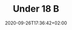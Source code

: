 ---
title: "Under 18 B"
date: 2020-09-26T17:36:42+02:00
foto: ""
giocatori: []
allenatori: []
categorie: under-18
stagioni: 2019-2020
---